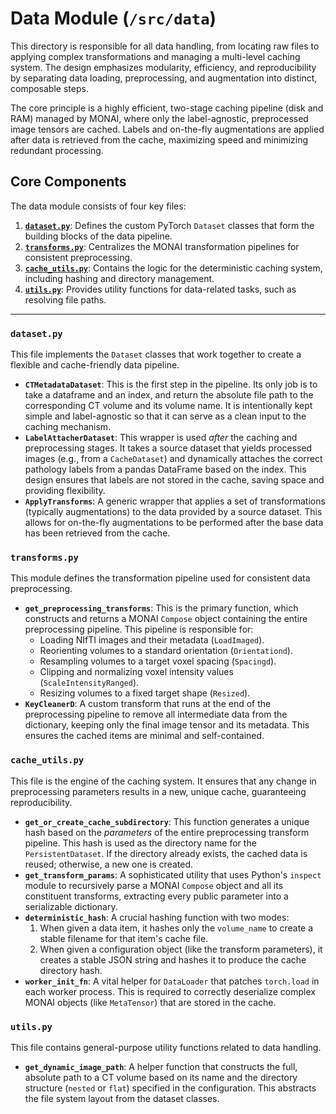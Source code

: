 # Data Module (`/src/data`)

This directory is responsible for all data handling, from locating raw files to applying complex transformations and managing a multi-level caching system. The design emphasizes modularity, efficiency, and reproducibility by separating data loading, preprocessing, and augmentation into distinct, composable steps.

The core principle is a highly efficient, two-stage caching pipeline (disk and RAM) managed by MONAI, where only the label-agnostic, preprocessed image tensors are cached. Labels and on-the-fly augmentations are applied after data is retrieved from the cache, maximizing speed and minimizing redundant processing.

## Core Components

The data module consists of four key files:

1.  [**`dataset.py`**](#datasetpy): Defines the custom PyTorch `Dataset` classes that form the building blocks of the data pipeline.
2.  [**`transforms.py`**](#transformspy): Centralizes the MONAI transformation pipelines for consistent preprocessing.
3.  [**`cache_utils.py`**](#cache_utilspy): Contains the logic for the deterministic caching system, including hashing and directory management.
4.  [**`utils.py`**](#utilspy): Provides utility functions for data-related tasks, such as resolving file paths.

---

### `dataset.py`

This file implements the `Dataset` classes that work together to create a flexible and cache-friendly data pipeline.

* **`CTMetadataDataset`**: This is the first step in the pipeline. Its only job is to take a dataframe and an index, and return the absolute file path to the corresponding CT volume and its volume name. It is intentionally kept simple and label-agnostic so that it can serve as a clean input to the caching mechanism.
* **`LabelAttacherDataset`**: This wrapper is used *after* the caching and preprocessing stages. It takes a source dataset that yields processed images (e.g., from a `CacheDataset`) and dynamically attaches the correct pathology labels from a pandas DataFrame based on the index. This design ensures that labels are not stored in the cache, saving space and providing flexibility.
* **`ApplyTransforms`**: A generic wrapper that applies a set of transformations (typically augmentations) to the data provided by a source dataset. This allows for on-the-fly augmentations to be performed after the base data has been retrieved from the cache.

### `transforms.py`

This module defines the transformation pipeline used for consistent data preprocessing.

* **`get_preprocessing_transforms`**: This is the primary function, which constructs and returns a MONAI `Compose` object containing the entire preprocessing pipeline. This pipeline is responsible for:
    * Loading NIfTI images and their metadata (`LoadImaged`).
    * Reorienting volumes to a standard orientation (`Orientationd`).
    * Resampling volumes to a target voxel spacing (`Spacingd`).
    * Clipping and normalizing voxel intensity values (`ScaleIntensityRanged`).
    * Resizing volumes to a fixed target shape (`Resized`).
* **`KeyCleanerD`**: A custom transform that runs at the end of the preprocessing pipeline to remove all intermediate data from the dictionary, keeping only the final image tensor and its metadata. This ensures the cached items are minimal and self-contained.

### `cache_utils.py`

This file is the engine of the caching system. It ensures that any change in preprocessing parameters results in a new, unique cache, guaranteeing reproducibility.

* **`get_or_create_cache_subdirectory`**: This function generates a unique hash based on the *parameters* of the entire preprocessing transform pipeline. This hash is used as the directory name for the `PersistentDataset`. If the directory already exists, the cached data is reused; otherwise, a new one is created.
* **`get_transform_params`**: A sophisticated utility that uses Python's `inspect` module to recursively parse a MONAI `Compose` object and all its constituent transforms, extracting every public parameter into a serializable dictionary.
* **`deterministic_hash`**: A crucial hashing function with two modes:
    1.  When given a data item, it hashes only the `volume_name` to create a stable filename for that item's cache file.
    2.  When given a configuration object (like the transform parameters), it creates a stable JSON string and hashes it to produce the cache directory hash.
* **`worker_init_fn`**: A vital helper for `DataLoader` that patches `torch.load` in each worker process. This is required to correctly deserialize complex MONAI objects (like `MetaTensor`) that are stored in the cache.

### `utils.py`

This file contains general-purpose utility functions related to data handling.

* **`get_dynamic_image_path`**: A helper function that constructs the full, absolute path to a CT volume based on its name and the directory structure (`nested` or `flat`) specified in the configuration. This abstracts the file system layout from the dataset classes.